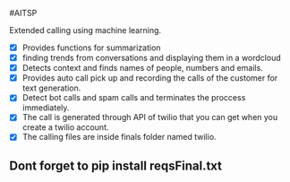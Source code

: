#AITSP

Extended calling using machine learning.
- [x] Provides functions for summarization
- [x] finding trends from conversations and displaying them in a wordcloud
- [x] Detects context and finds names of people, numbers and emails. 
- [x] Provides auto call pick up and recording the calls of the customer for text generation. 
- [x] Detect bot calls and spam calls and terminates the proccess immediately.
- [x] The call is generated through API of twilio that you can get when you create a twilio account.
- [x] The calling files are inside finals folder named twilio. 

## Dont forget to pip install reqsFinal.txt



